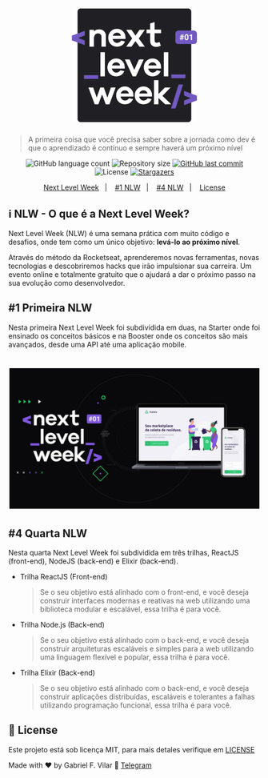 <h1 align="center">
    <img alt="#Delicinha" title="Next Level Week Starter" src="./.github/logo.svg" width="250px" />
</h1>

> A primeira coisa que você precisa saber sobre a jornada como dev é que o aprendizado é contínuo e sempre haverá um próximo nível

<p align="center">
  <img alt="GitHub language count" src="https://img.shields.io/github/languages/count/cogumm/NextLevelWeek?color=%2304D361">

  <img alt="Repository size" src="https://img.shields.io/github/repo-size/cogumm/NextLevelWeek">

  <a href="https://github.com/cogumm/NextLevelWeek/commits/master">
    <img alt="GitHub last commit" src="https://img.shields.io/github/last-commit/cogumm/NextLevelWeek">
  </a>

  <img alt="License" src="https://img.shields.io/badge/license-MIT-brightgreen">
   <a href="https://github.com/cogumm/NextLevelWeek/stargazers">
    <img alt="Stargazers" src="https://img.shields.io/github/stars/cogumm/NextLevelWeek?style=social">
  </a>
</p>

<p align="center">
  <a href="#information_source-nlw---o-que-é-a-next-level-week">Next Level Week</a>&nbsp;&nbsp;&nbsp;|&nbsp;&nbsp;&nbsp;
  <a href="#1-primeira-nlw">#1 NLW</a>&nbsp;&nbsp;&nbsp;|&nbsp;&nbsp;&nbsp;
  <a href="#4-quarta-nlw">#4 NLW</a>&nbsp;&nbsp;&nbsp;|&nbsp;&nbsp;&nbsp;
  <a href="#memo-license">License</a>
</p>

## :information_source: NLW - O que é a Next Level Week?

Next Level Week (NLW) é uma semana prática com muito código e desafios, onde tem como um único objetivo: **levá-lo ao próximo nível**.

Através do método da Rocketseat, aprenderemos novas ferramentas, novas tecnologias e descobriremos hacks que irão impulsionar sua carreira.
Um evento online e totalmente gratuito que o ajudará a dar o próximo passo na sua evolução como desenvolvedor.

## #1 Primeira NLW

Nesta primeira Next Level Week foi subdividida em duas, na Starter onde foi ensinado os conceitos básicos e na Booster onde os conceitos são mais avançados, desde uma API até uma aplicação mobile.

<h1 align="center">
    <img alt="Next Level Week 1" title="Next Level Week 1" src="./.github/nlw1.jpg" width="500px" />
</h1>

## #4 Quarta NLW

Nesta quarta Next Level Week foi subdividida em três trilhas, ReactJS (front-end), NodeJS (back-end) e Elixir (back-end).

-   Trilha ReactJS (Front-end)

    > Se o seu objetivo está alinhado com o front-end, e você deseja construir interfaces modernas e reativas na web utilizando uma biblioteca modular e escalável, essa trilha é para você.

-   Trilha Node.js (Back-end)

    > Se o seu objetivo está alinhado com o back-end, e você deseja construir arquiteturas escaláveis e simples para a web utilizando uma linguagem flexível e popular, essa trilha é para você.

-   Trilha Elixir (Back-end)
    > Se o seu objetivo está alinhado com o back-end, e você deseja construir aplicações distribuídas, escaláveis e tolerantes a falhas utilizando programação funcional, essa trilha é para você.

## :memo: License

Este projeto está sob licença MIT, para mais detales verifique em [LICENSE][license]

Made with ♥ by Gabriel F. Vilar :wave: [Telegram][telegram]

[telegram]: https://t.me/CoGUMm
[license]: https://cogumm.mit-license.org/
